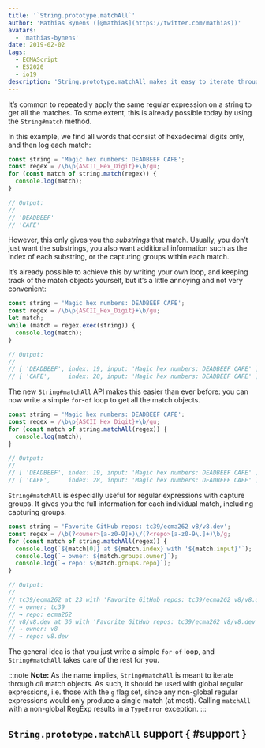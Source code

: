 ```yaml
---
title: '`String.prototype.matchAll`'
author: 'Mathias Bynens ([@mathias](https://twitter.com/mathias))'
avatars:
  - 'mathias-bynens'
date: 2019-02-02
tags:
  - ECMAScript
  - ES2020
  - io19
description: 'String.prototype.matchAll makes it easy to iterate through all the match objects a given regular expression produces.'
---
```

It’s common to repeatedly apply the same regular expression on a string to get all the matches. To some extent, this is already possible today by using the `String#match` method.

In this example, we find all words that consist of hexadecimal digits only, and then log each match:

```js
const string = 'Magic hex numbers: DEADBEEF CAFE';
const regex = /\b\p{ASCII_Hex_Digit}+\b/gu;
for (const match of string.match(regex)) {
  console.log(match);
}

// Output:
//
// 'DEADBEEF'
// 'CAFE'
```

However, this only gives you the _substrings_ that match. Usually, you don’t just want the substrings, you also want additional information such as the index of each substring, or the capturing groups within each match.

It’s already possible to achieve this by writing your own loop, and keeping track of the match objects yourself, but it’s a little annoying and not very convenient:

```js
const string = 'Magic hex numbers: DEADBEEF CAFE';
const regex = /\b\p{ASCII_Hex_Digit}+\b/gu;
let match;
while (match = regex.exec(string)) {
  console.log(match);
}

// Output:
//
// [ 'DEADBEEF', index: 19, input: 'Magic hex numbers: DEADBEEF CAFE' ]
// [ 'CAFE',     index: 28, input: 'Magic hex numbers: DEADBEEF CAFE' ]
```

The new `String#matchAll` API makes this easier than ever before: you can now write a simple `for`-`of` loop to get all the match objects.

```js
const string = 'Magic hex numbers: DEADBEEF CAFE';
const regex = /\b\p{ASCII_Hex_Digit}+\b/gu;
for (const match of string.matchAll(regex)) {
  console.log(match);
}

// Output:
//
// [ 'DEADBEEF', index: 19, input: 'Magic hex numbers: DEADBEEF CAFE' ]
// [ 'CAFE',     index: 28, input: 'Magic hex numbers: DEADBEEF CAFE' ]
```

`String#matchAll` is especially useful for regular expressions with capture groups. It gives you the full information for each individual match, including capturing groups.

```js
const string = 'Favorite GitHub repos: tc39/ecma262 v8/v8.dev';
const regex = /\b(?<owner>[a-z0-9]+)\/(?<repo>[a-z0-9\.]+)\b/g;
for (const match of string.matchAll(regex)) {
  console.log(`${match[0]} at ${match.index} with '${match.input}'`);
  console.log(`→ owner: ${match.groups.owner}`);
  console.log(`→ repo: ${match.groups.repo}`);
}

// Output:
//
// tc39/ecma262 at 23 with 'Favorite GitHub repos: tc39/ecma262 v8/v8.dev'
// → owner: tc39
// → repo: ecma262
// v8/v8.dev at 36 with 'Favorite GitHub repos: tc39/ecma262 v8/v8.dev'
// → owner: v8
// → repo: v8.dev
```

The general idea is that you just write a simple `for`-`of` loop, and `String#matchAll` takes care of the rest for you.

:::note
**Note:** As the name implies, `String#matchAll` is meant to iterate through _all_ match objects. As such, it should be used with global regular expressions, i.e. those with the `g` flag set, since any non-global regular expressions would only produce a single match (at most). Calling `matchAll` with a non-global RegExp results in a `TypeError` exception.
:::

## `String.prototype.matchAll` support { #support }

<feature-support chrome="73 /blog/v8-release-73#string.prototype.matchall"
                 firefox="67"
                 safari="13"
                 nodejs="12"
                 babel="yes"></feature-support>
